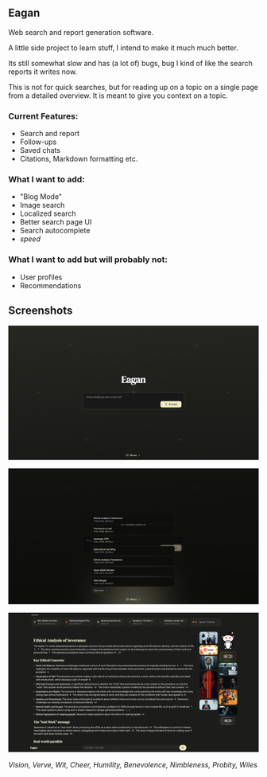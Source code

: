 ## Eagan
Web search and report generation software. 

A little side project to learn stuff, I intend to make it much much better.

Its still somewhat slow and has (a lot of) bugs, bug I kind of like the search reports it writes now.

This is not for quick searches, but for reading up on a topic on a single page from a detailed overview. It is meant to give you context on a topic.

### Current Features:
- Search and report
- Follow-ups
- Saved chats
- Citations, Markdown formatting etc.

### What I want to add:
- "Blog Mode"
- Image search
- Localized search
- Better search page UI
- Search autocomplete
- *speed*

### What I want to add but will probably not:
- User profiles
- Recommendations


## Screenshots


![Screenshot 1](screenshots/eagan_homepage.png)

![Screenshot 2](screenshots/eagan_library.png)

![Screenshot 3](screenshots/eagan_search.png)




*Vision, Verve, Wit, Cheer, Humility, Benevolence, Nimbleness, Probity, Wiles*
